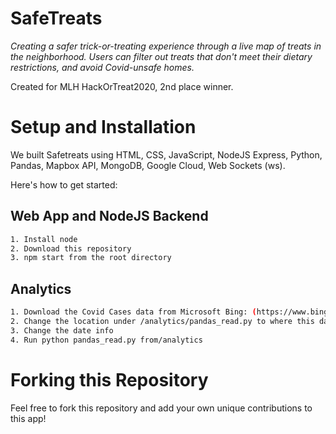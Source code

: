 # SafeTreats
<em>Creating a safer trick-or-treating experience through a live map of treats in the neighborhood. Users can filter out treats that don't meet their dietary restrictions, and avoid Covid-unsafe homes. </em>

Created for MLH HackOrTreat2020, 2nd place winner.

# Setup and Installation

We built Safetreats using HTML, CSS, JavaScript,  NodeJS Express, Python, Pandas, Mapbox API, MongoDB, Google Cloud, Web Sockets (ws).

Here's how to get started:

## Web App and NodeJS Backend

```bash
1. Install node
2. Download this repository
3. npm start from the root directory
```

## Analytics

```bash
1. Download the Covid Cases data from Microsoft Bing: (https://www.bing.com/covid/local/canada
2. Change the location under /analytics/pandas_read.py to where this dataset is stored
3. Change the date info
4. Run python pandas_read.py from/analytics
```
# Forking this Repository
Feel free to fork this repository and add your own unique contributions to this app!
